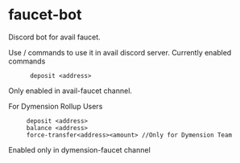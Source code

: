 # faucet-bot
Discord bot for avail faucet. 

Use / commands to use it in avail discord server. 
Currently enabled commands 
        
          deposit <address>


Only enabled in avail-faucet channel. 

For Dymension Rollup Users 

         deposit <address>
         balance <address>
         force-transfer<address><amount> //Only for Dymension Team 

Enabled only in dymension-faucet channel
